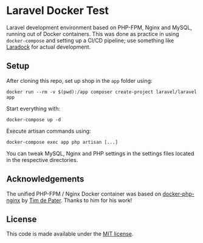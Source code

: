 # Laravel Docker Test

Laravel development environment based on PHP-FPM, Nginx and MySQL, running out of Docker containers. This was done as practice in using `docker-compose` and setting up a CI/CD pipeline; use something like [Laradock](http://laradock.io/) for actual development.

## Setup

After cloning this repo, set up shop in the `app` folder using:

    docker run --rm -v $(pwd):/app composer create-project laravel/laravel app

Start everything with:

    docker-compose up -d

Execute artisan commands using:

    docker-compose exec app php artisan [...]

You can tweak MySQL, Nginx and PHP settings in the settings files located in the respective directories.

## Acknowledgements

The unified PHP-FPM / Nginx Docker container was based on [docker-php-nginx](https://github.com/TrafeX/docker-php-nginx) by [Tim de Pater](https://github.com/TrafeX). Thanks to him for his work!

## License

This code is made available under the [MIT license](https://opensource.org/licenses/MIT).
